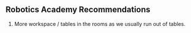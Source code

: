## Robotics Academy Recommendations

1. More workspace / tables in the rooms as we usually run out of tables.
